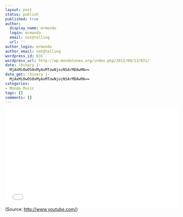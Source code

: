 ```yaml
---
layout: post
status: publish
published: true
author:
  display_name: mrmondo
  login: mrmondo
  email: not@telling
  url: ''
author_login: mrmondo
author_email: not@telling
wordpress_id: 631
wordpress_url: http://wp.mondotunes.org/index.php/2012/09/13/631/
date: !binary |-
  MjAxMi0wOS0xMyAxMTowNjozNSArMDAwMA==
date_gmt: !binary |-
  MjAxMi0wOS0xMyAxMTowNjozNSArMDAwMA==
categories:
- Mondo Music
tags: []
comments: []
---
```

<iframe width="560" height="315" src="//www.youtube.com/embed/gukFvG8VbK4" frameborder="0"> </iframe>
<div class="attribution">(<span>Source:</span> <a href="http://www.youtube.com/">http://www.youtube.com/</a>)</div>
